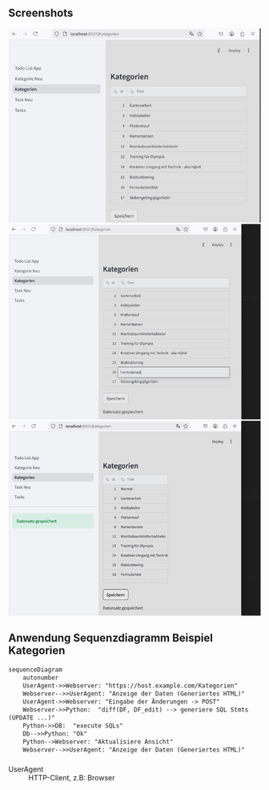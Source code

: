 ## Screenshots

![Kat. anzeigen](cat.png "Kat. anzeigen")
![Kat. ändern](cat_edit.png "Kat. ändern")
![Kat. speichern](cat_save.png "Kat. speichern")





## Anwendung Sequenzdiagramm Beispiel Kategorien

```mermaid
sequenceDiagram
    autonumber
    UserAgent->>Webserver: "https://host.example.com/Kategorien"
    Webserver-->>UserAgent: "Anzeige der Daten (Generiertes HTML)" 
    UserAgent->>Webserver: "Eingabe der Änderungen -> POST"
    Webserver->>Python:  "diff(DF, DF_edit) --> generiere SQL Stmts (UPDATE ...)" 
    Python->>DB:  "execute SQLs"
    Db-->>Python: "Ok"
    Python-->Webserver: "Aktualisiere Ansicht"
    Webserver-->>UserAgent: "Anzeige der Daten (Generiertes HTML)" 
```

### <dl>
<dt>UserAgent</dt> 
<dd>HTTP-Client, z.B: Browser</dd>
</dl>